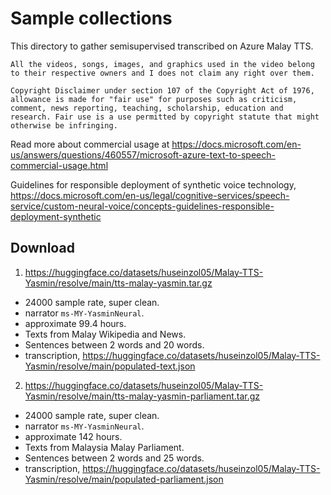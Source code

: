 # Sample collections

This directory to gather semisupervised transcribed on Azure Malay TTS.

```
All the videos, songs, images, and graphics used in the video belong to their respective owners and I does not claim any right over them.

Copyright Disclaimer under section 107 of the Copyright Act of 1976, allowance is made for "fair use" for purposes such as criticism, comment, news reporting, teaching, scholarship, education and research. Fair use is a use permitted by copyright statute that might otherwise be infringing.
```

Read more about commercial usage at https://docs.microsoft.com/en-us/answers/questions/460557/microsoft-azure-text-to-speech-commercial-usage.html

Guidelines for responsible deployment of synthetic voice technology, https://docs.microsoft.com/en-us/legal/cognitive-services/speech-service/custom-neural-voice/concepts-guidelines-responsible-deployment-synthetic

## Download

1. https://huggingface.co/datasets/huseinzol05/Malay-TTS-Yasmin/resolve/main/tts-malay-yasmin.tar.gz

  - 24000 sample rate, super clean.
  - narrator `ms-MY-YasminNeural`.
  - approximate 99.4 hours.
  - Texts from Malay Wikipedia and News.
  - Sentences between 2 words and 20 words.
  - transcription, https://huggingface.co/datasets/huseinzol05/Malay-TTS-Yasmin/resolve/main/populated-text.json

2. https://huggingface.co/datasets/huseinzol05/Malay-TTS-Yasmin/resolve/main/tts-malay-yasmin-parliament.tar.gz

  - 24000 sample rate, super clean.
  - narrator `ms-MY-YasminNeural`.
  - approximate 142 hours.
  - Texts from Malaysia Malay Parliament.
  - Sentences between 2 words and 25 words.
  - transcription, https://huggingface.co/datasets/huseinzol05/Malay-TTS-Yasmin/resolve/main/populated-parliament.json